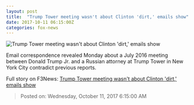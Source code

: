 ```yaml
---
layout: post
title:  "Trump Tower meeting wasn't about Clinton 'dirt,' emails show"
date: 2017-10-11 06:15:00Z
categories: fox-news
---
```


![Trump Tower meeting wasn't about Clinton 'dirt,' emails show](http://a57.foxnews.com/images.foxnews.com/content/fox-news/politics/2017/10/11/trump-tower-meeting-wasnt-about-clinton-dirt-emails-show/_jcr_content/article-text/article-par-4/inline_spotlight_ima/image.img.jpg/612/344/1507702589244.jpg?ve=1&tl=1)

Email correspondence revealed Monday about a July 2016 meeting between Donald Trump Jr. and a Russian attorney at Trump Tower in New York City contradict previous reports.


Full story on F3News: [Trump Tower meeting wasn't about Clinton 'dirt,' emails show](http://www.f3nws.com/n/NarHKG)

> Posted on: Wednesday, October 11, 2017 6:15:00 AM
